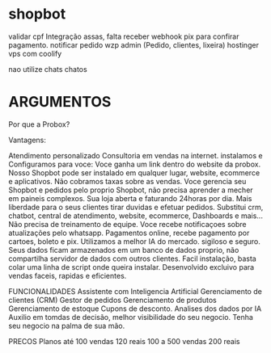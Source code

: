 # shopbot

validar cpf
Integração assas, falta receber webhook pix para confirar pagamento.
notificar pedido wzp
admin (Pedido, clientes, lixeira)
hostinger vps com coolify

nao utilize chats chatos

# ARGUMENTOS

 Por que a Probox?

 Vantagens:

Atendimento personalizado
Consultoria em vendas na internet.
instalamos e Configuramos para voce:
Voce ganha um link dentro do website da probox.
Nosso Shopbot pode ser instalado em qualquer lugar, website, ecommerce e aplicativos.
Não cobramos taxas sobre as vendas.
Voce gerencia seu Shopbot e pedidos pelo proprio Shopbot, não precisa aprender a mecher em paineis complexos.
Sua loja aberta e faturando 24horas por dia.
Mais liberdade para o seus clientes tirar duvidas e efetuar pedidos.
Substitui crm, chatbot, central de atendimento, website, ecommerce, Dashboards e mais...
Não precisa de treinamento de equipe.
Voce recebe notificaçoes sobre atualizações pelo whatsapp.
Pagamentos online, recebe pagamento por cartoes, boleto e pix.
Utilizamos a melhor IA do mercado.
sigiloso e seguro. Seus dados ficam armazenados em um banco de dados proprio, não compartilha servidor de dados com outros clientes.
Facil instalação, basta colar uma linha de script onde queira instalar.
Desenvolvido excluivo para vendas faceis, rapidas e eficientes.

FUNCIONALIDADES
Assistente com Inteligencia Artificial
Gerenciamento de clientes (CRM)
Gestor de pedidos
Gerenciamento de produtos
Gerenciamento de estoque
Cupons de desconto.
Analises dos dados por IA
Auxilio em tomdas de decisão,
melhor visibilidade do seu negocio. Tenha seu negocio na palma de sua mão.


PRECOS
Planos até 100 vendas 120 reais
100 a 500 vendas 200 reais
